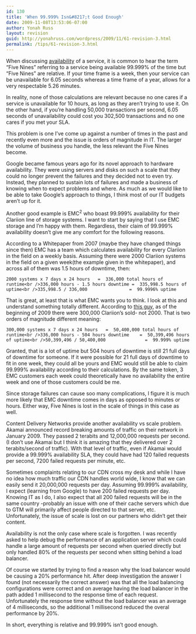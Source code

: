 ```yaml
---
id: 130
title: 'When 99.999% Isn&#8217;t Good Enough'
date: 2009-11-08T13:53:06-07:00
author: Yonah Russ
layout: revision
guid: http://yonahruss.com/wordpress/2009/11/61-revision-3.html
permalink: /tips/61-revision-3.html
---
```

When discussing [availability](http://www.yonahruss.com/exit.php?url=en.wikipedia.org/wiki/High_availability) of a service, it is common to hear the term &#8220;Five Nines&#8221; referring to a service being available 99.999% of the time but &#8220;Five Nines&#8221; are relative. If your time frame is a week, then your service can be unavailable for 6.05 seconds whereas a time frame of a year, allows for a very respectable 5.26 minutes.

In reality, none of those calculations are relevant because no one cares if a service is unavailable for 10 hours, as long as they aren&#8217;t trying to use it. On the other hand, if you&#8217;re handling 50,000 transactions per second, 6.05 seconds of unavailability could cost you 302,500 transactions and no one cares if you met your SLA.

This problem is one I&#8217;ve come up against a number of times in the past and recently even more and the issue is orders of magnitude in IT. The larger the volume of business you handle, the less relevant the Five Nines become.

Google became famous years ago for its novel approach to hardware availability. They were using servers and disks on such a scale that they could no longer prevent the failures and they decided not to even try. Instead, they planned to sustain lots of failures and made a business of knowing when to expect problems and where. As much as we would like to be able to take Google&#8217;s approach to things, I think most of our IT budgets aren&#8217;t up for it.

Another good example is EMC<sup>2</sup> who boast 99.999% availability for their Clariion line of storage systems. I want to start by saying that I use EMC storage and I&#8217;m happy with them. Regardless, their claim of 99.999% availability doesn&#8217;t give me any comfort for the following reasons.

According to a Whitepaper from 2007 (maybe they have changed things since then) EMC has a team which calculates availability for every Clariion in the field on a weekly basis. Assuming there were 2000 Clariion systems in the field on a given week(the example given in the whitepaper), and across all of them was 1.5 hours of downtime, then: 

    2000 systems x 7 days x 24 hours   =  336,000 total hours of runtime<br />336,000 hours - 1.5 hours downtime =  335,998.5 hours of uptime<br />335,998.5 / 336,000                =  99.9996% uptime

That is great, at least that is what EMC wants you to think. I look at this and understand something totally different. According to [this guy](http://www.yonahruss.com/exit.php?url=storagezilla.typepad.com/storagezilla/2009/01/index.html), as of the beginning of 2009 there were 300,000 Clariion&#8217;s sold- not 2000. That is two orders of magnitude different meaning:

    300,000 systems x 7 days x 24 hours   =  50,400,000 total hours of runtime<br />336,000 hours - 504 hours downtime    =  50,399,496 hours of uptime<br />50,399,496 / 50,400,000               =  99.999% uptime

Granted, that is a lot of uptime but 504 hours of downtime is still 21 full days of downtime for someone. If it were possible for 21 full days of downtime to fit in one week, they could all be yours and EMC would still be able to claim 99.999% availability according to their calculations. By the same token, 3 EMC customers each week could theoretically have no availability the entire week and one of those customers could be me.

Since storage failures can cause soo many complications, I figure it is much more likely that EMC downtime comes in days as opposed to minutes or hours. Either way, Five Nines is lost in the scale of things in this case as well.

Content Delivery Networks provide another availability vs scale problem. Akamai announced record breaking amounts of traffic on their network in January 2009. They passed 2 terabits and 12,000,000 requests per second. (I don&#8217;t use Akamai but I think it is amazing that they delivered over 2 terabits/second of traffic). With that level of traffic, even if Akamai would provide a 99.999% availability SLA, they could have had 120 failed requests per second, 7200 failed requests per minute, etc.

Sometimes complaints relating to our CDN cross my desk and while I have no idea how much traffic our CDN handles world wide, I know that we can easily send it 20,000,000 requests per day. Assuming 99.999% availability, I expect (learning from Google) to have 200 failed requests per day. Knowing IT as I do, I also expect that all 200 failed requests will be in the same country -probably an issue with one of their cache servers which due to GTM will primarily affect people directed to that server, etc. Unfortunately, the issue of scale is lost on our partners who didn&#8217;t get their content.

Availability is not the only case where scale is forgotten. I was recently asked to help debug the performance of an application server which could handle a large amount of requests per second when queried directly but only handled 80% of the requests per second when sitting behind a load balancer.

Of course we started by trying to find a reason why the load balancer would be causing a 20% performance hit. After deep investigation the answer I found (not necessarily the correct answer) was that all the load balancing configurations were correct and on average having the load balancer in the path added 1 millisecond to the response time of each request. Unfortunately the response time without the load balancer was an average of 4 milliseconds, so the additional 1 millisecond reduced the overal performance by 20%.

In short, everything is relative and 99.999% isn&#8217;t good enough.